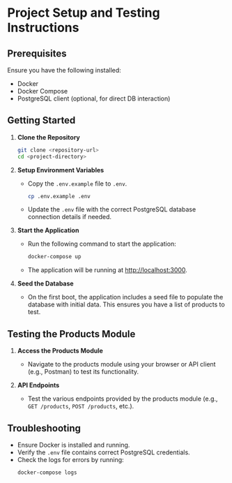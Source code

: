 # Project Setup and Testing Instructions

## Prerequisites
Ensure you have the following installed:
- Docker
- Docker Compose
- PostgreSQL client (optional, for direct DB interaction)

## Getting Started

1. **Clone the Repository**
   ```bash
   git clone <repository-url>
   cd <project-directory>
   ```

2. **Setup Environment Variables**
   - Copy the `.env.example` file to `.env`.
     ```bash
     cp .env.example .env
     ```
   - Update the `.env` file with the correct PostgreSQL database connection details if needed.

3. **Start the Application**
   - Run the following command to start the application:
     ```bash
     docker-compose up
     ```
   - The application will be running at [http://localhost:3000](http://localhost:3000).

4. **Seed the Database**
   - On the first boot, the application includes a seed file to populate the database with initial data.
     This ensures you have a list of products to test.

## Testing the Products Module

1. **Access the Products Module**
   - Navigate to the products module using your browser or API client (e.g., Postman) to test its functionality.

2. **API Endpoints**
   - Test the various endpoints provided by the products module (e.g., `GET /products`, `POST /products`, etc.).

## Troubleshooting

- Ensure Docker is installed and running.
- Verify the `.env` file contains correct PostgreSQL credentials.
- Check the logs for errors by running:
  ```bash
  docker-compose logs
  ```

